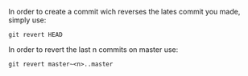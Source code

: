 In order to create a commit wich reverses the lates commit you made, simply use:

`git revert HEAD`

In order to revert the last n commits on master use:

`git revert master~<n>..master`
